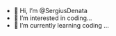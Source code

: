 - 👋 Hi, I’m @SergiusDenata
- 👀 I’m interested in coding...
- 🌱 I’m currently learning coding ...

<!---
SergiusDenata/SergiusDenata is a ✨ special ✨ repository because its `README.md` (this file) appears on your GitHub profile.
You can click the Preview link to take a look at your changes.
--->
